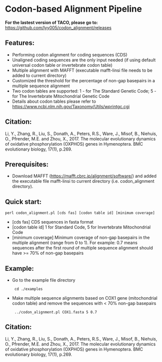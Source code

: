 # Codon-based Alignment Pipeline

**For the lastest version of TACO, please go to:**
https://github.com/lyy005/codon_alignment/releases

## Features:

 - Performing codon alignment for coding sequences (CDS)
 - Unaligned coding sequences are the only input needed (if using default universal codon table or invertebrate codon table)
 - Multiple alignment with MAFFT (executable mafft-linsi file needs to be added to current directory)
 - Customized the threshold for the percentage of non-gap basepairs in a multiple sequence alignment
 - Two codon tables are supported:
        1 - for The Standard Genetic Code;
        5 - for The Invertebrate Mitochondrial Genetic Code
 - Details about codon tables please refer to https://www.ncbi.nlm.nih.gov/Taxonomy/Utils/wprintgc.cgi

## Citation:

Li, Y., Zhang, R., Liu, S., Donath, A., Peters, R.S., Ware, J., Misof, B., Niehuis, O., Pfrender, M.E. and Zhou, X., 2017. The molecular evolutionary dynamics of oxidative phosphorylation (OXPHOS) genes in Hymenoptera. BMC evolutionary biology, 17(1), p.269.

## Prerequisites:
 - Download MAFFT (https://mafft.cbrc.jp/alignment/software/) and added the executable file mafft-linsi to current directory (i.e. codon_alignment directory).

## Quick start: 
	perl codon_alignment.pl [cds fas] [codon table id] [minimum coverage]
	
	
 - [cds fas] 	       CDS sequences in fasta format
 - [codon table id]    1 for Standard Code, 5 for Invertebrate Mitochondrial Code
 - [minimum coverage]  Minimum coverage of non-gap basepairs in the multiple alignment (range from 0 to 1). 
		    For example: 0.7 means sequences after the first round of multiple sequence alignment should have >= 70% of non-gap basepairs

## Example:
 - Go to the example file directory 

		cd ./examples
		
 - Make multiple sequence alignments based on COX1 gene (mitochondrial codon table) and remove the sequences with < 70% non-gap basepairs
 
 		../codon_alignment.pl COX1.fasta 5 0.7
		
## Citation:

Li, Y., Zhang, R., Liu, S., Donath, A., Peters, R.S., Ware, J., Misof, B., Niehuis, O., Pfrender, M.E. and Zhou, X., 2017. The molecular evolutionary dynamics of oxidative phosphorylation (OXPHOS) genes in Hymenoptera. BMC evolutionary biology, 17(1), p.269.
